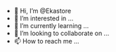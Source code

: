 - 👋 Hi, I’m @Ekastore
- 👀 I’m interested in ...
- 🌱 I’m currently learning ...
- 💞️ I’m looking to collaborate on ...
- 📫 How to reach me ...

<!---
Ekastore/Ekastore is a ✨ special ✨ repository because its `README.md` (this file) appears on your GitHub profile.
You can click the Preview link to take a look at your changes.
--->
